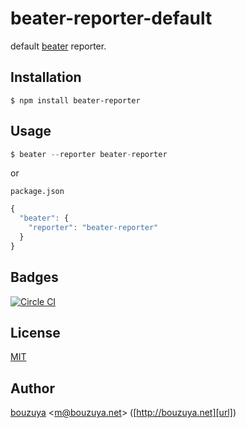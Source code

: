 # beater-reporter-default

default [beater][bouzuya/beater] reporter.

[bouzuya/beater]: https://github.com/bouzuya/beater

## Installation

```
$ npm install beater-reporter
```

## Usage

```js
$ beater --reporter beater-reporter
```

or

`package.json`

```js
{
  "beater": {
    "reporter": "beater-reporter"
  }
}
```

## Badges

[![Circle CI][circleci-badge-url]][circleci-url]

## License

[MIT](LICENSE)

## Author

[bouzuya][user] &lt;[m@bouzuya.net][email]&gt; ([http://bouzuya.net][url])

[user]: https://github.com/bouzuya
[email]: mailto:m@bouzuya.net
[url]: http://bouzuya.net
[circleci-badge-url]: https://circleci.com/gh/bouzuya/beater-reporter.svg?style=svg
[circleci-url]: https://circleci.com/gh/bouzuya/beater-reporter
